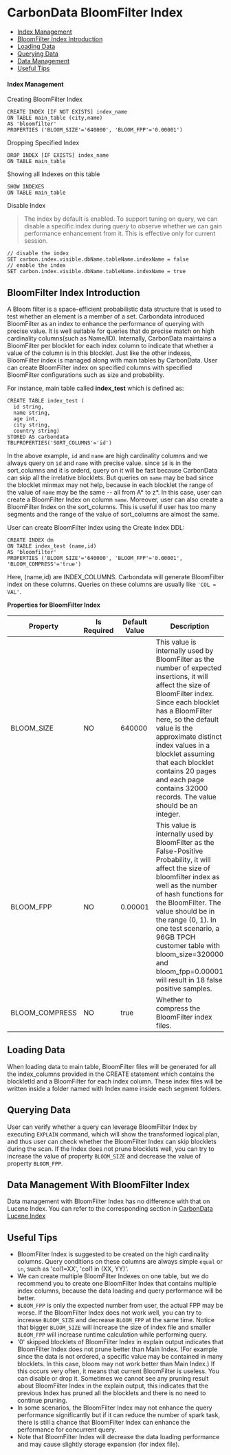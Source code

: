 <!--
    Licensed to the Apache Software Foundation (ASF) under one or more 
    contributor license agreements.  See the NOTICE file distributed with
    this work for additional information regarding copyright ownership. 
    The ASF licenses this file to you under the Apache License, Version 2.0
    (the "License"); you may not use this file except in compliance with 
    the License.  You may obtain a copy of the License at

      http://www.apache.org/licenses/LICENSE-2.0

    Unless required by applicable law or agreed to in writing, software 
    distributed under the License is distributed on an "AS IS" BASIS, 
    WITHOUT WARRANTIES OR CONDITIONS OF ANY KIND, either express or implied.
    See the License for the specific language governing permissions and 
    limitations under the License.
-->

# CarbonData BloomFilter Index

* [Index Management](#index-management)
* [BloomFilter Index Introduction](#bloomfilter-index-introduction)
* [Loading Data](#loading-data)
* [Querying Data](#querying-data)
* [Data Management](#data-management-with-bloomfilter-index)
* [Useful Tips](#useful-tips)

#### Index Management
Creating BloomFilter Index
  ```
  CREATE INDEX [IF NOT EXISTS] index_name
  ON TABLE main_table (city,name)
  AS 'bloomfilter'
  PROPERTIES ('BLOOM_SIZE'='640000', 'BLOOM_FPP'='0.00001')
  ```

Dropping Specified Index
  ```
  DROP INDEX [IF EXISTS] index_name
  ON TABLE main_table
  ```

Showing all Indexes on this table
  ```
  SHOW INDEXES
  ON TABLE main_table
  ```

Disable Index
> The index by default is enabled. To support tuning on query, we can disable a specific index during query to observe whether we can gain performance enhancement from it. This is effective only for current session.

  ```
  // disable the index
  SET carbon.index.visible.dbName.tableName.indexName = false
  // enable the index
  SET carbon.index.visible.dbName.tableName.indexName = true
  ```


## BloomFilter Index Introduction
A Bloom filter is a space-efficient probabilistic data structure that is used to test whether an element is a member of a set.
Carbondata introduced BloomFilter as an index to enhance the performance of querying with precise value.
It is well suitable for queries that do precise match on high cardinality columns(such as Name/ID).
Internally, CarbonData maintains a BloomFilter per blocklet for each index column to indicate that whether a value of the column is in this blocklet.
Just like the other indexes, BloomFilter index is managed along with main tables by CarbonData.
User can create BloomFilter index on specified columns with specified BloomFilter configurations such as size and probability.

For instance, main table called **index_test** which is defined as:

  ```
  CREATE TABLE index_test (
    id string,
    name string,
    age int,
    city string,
    country string)
  STORED AS carbondata
  TBLPROPERTIES('SORT_COLUMNS'='id')
  ```

In the above example, `id` and `name` are high cardinality columns
and we always query on `id` and `name` with precise value.
since `id` is in the sort_columns and it is orderd,
query on it will be fast because CarbonData can skip all the irrelative blocklets.
But queries on `name` may be bad since the blocklet minmax may not help,
because in each blocklet the range of the value of `name` may be the same -- all from A* to z*.
In this case, user can create a BloomFilter Index on column `name`.
Moreover, user can also create a BloomFilter Index on the sort_columns.
This is useful if user has too many segments and the range of the value of sort_columns are almost the same.

User can create BloomFilter Index using the Create Index DDL:

  ```
  CREATE INDEX dm
  ON TABLE index_test (name,id)
  AS 'bloomfilter'
  PROPERTIES ('BLOOM_SIZE'='640000', 'BLOOM_FPP'='0.00001', 'BLOOM_COMPRESS'='true')
  ```

Here, (name,id) are INDEX_COLUMNS. Carbondata will generate BloomFilter index on these columns. Queries on these columns are usually like `'COL = VAL'`.

**Properties for BloomFilter Index**

| Property | Is Required | Default Value | Description |
|-------------|----------|--------|---------|
| BLOOM_SIZE | NO | 640000 | This value is internally used by BloomFilter as the number of expected insertions, it will affect the size of BloomFilter index. Since each blocklet has a BloomFilter here, so the default value is the approximate distinct index values in a blocklet assuming that each blocklet contains 20 pages and each page contains 32000 records. The value should be an integer. |
| BLOOM_FPP | NO | 0.00001 | This value is internally used by BloomFilter as the False-Positive Probability, it will affect the size of bloomfilter index as well as the number of hash functions for the BloomFilter. The value should be in the range (0, 1). In one test scenario, a 96GB TPCH customer table with bloom_size=320000 and bloom_fpp=0.00001 will result in 18 false positive samples. |
| BLOOM_COMPRESS | NO | true | Whether to compress the BloomFilter index files. |


## Loading Data
When loading data to main table, BloomFilter files will be generated for all the
index_columns provided in the CREATE statement which contains the blockletId and a BloomFilter for each index column.
These index files will be written inside a folder named with Index name
inside each segment folders.


## Querying Data

User can verify whether a query can leverage BloomFilter Index by executing `EXPLAIN` command,
which will show the transformed logical plan, and thus user can check whether the BloomFilter Index can skip blocklets during the scan.
If the Index does not prune blocklets well, you can try to increase the value of property `BLOOM_SIZE` and decrease the value of property `BLOOM_FPP`.

## Data Management With BloomFilter Index
Data management with BloomFilter Index has no difference with that on Lucene Index.
You can refer to the corresponding section in [CarbonData Lucene Index](https://github.com/apache/carbondata/blob/master/docs/index/lucene-index-guide.md)

## Useful Tips
+ BloomFilter Index is suggested to be created on the high cardinality columns.
 Query conditions on these columns are always simple `equal` or `in`,
 such as 'col1=XX', 'col1 in (XX, YY)'.
+ We can create multiple BloomFilter Indexes on one table,
 but we do recommend you to create one BloomFilter Index that contains multiple index columns,
 because the data loading and query performance will be better.
+ `BLOOM_FPP` is only the expected number from user, the actual FPP may be worse.
 If the BloomFilter Index does not work well,
 you can try to increase `BLOOM_SIZE` and decrease `BLOOM_FPP` at the same time.
 Notice that bigger `BLOOM_SIZE` will increase the size of index file
 and smaller `BLOOM_FPP` will increase runtime calculation while performing query.
+ '0' skipped blocklets of BloomFilter Index in explain output indicates that
 BloomFilter Index does not prune better than Main Index.
 (For example since the data is not ordered, a specific value may be contained in many blocklets. In this case, bloom may not work better than Main Index.)
 If this occurs very often, it means that current BloomFilter is useless. You can disable or drop it.
 Sometimes we cannot see any pruning result about BloomFilter Index in the explain output,
 this indicates that the previous Index has pruned all the blocklets and there is no need to continue pruning.
+ In some scenarios, the BloomFilter Index may not enhance the query performance significantly
 but if it can reduce the number of spark task,
 there is still a chance that BloomFilter Index can enhance the performance for concurrent query.
+ Note that BloomFilter Index will decrease the data loading performance and may cause slightly storage expansion (for index file).

